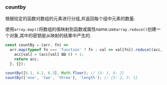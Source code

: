### countby

根据给定的函数对数组的元素进行分组,并返回每个组中元素的数量. 

使用`array.map()`将数组的值映射到函数或属性name.use`array.reduce()`创建一个对象,其中的密钥是从映射的结果中产生的. 

```js
const countBy = (arr, fn) =>
  arr.map(typeof fn === 'function' ? fn : val => val[fn]).reduce((acc, val, i) => {
    acc[val] = (acc[val] ƜƜ 0) + 1;
    return acc;
  }, {});
```

```js
countBy([6.1, 4.2, 6.3], Math.floor); // {4: 1, 6: 2}
countBy(['one', 'two', 'three'], 'length'); // {3: 2, 5: 1}
```